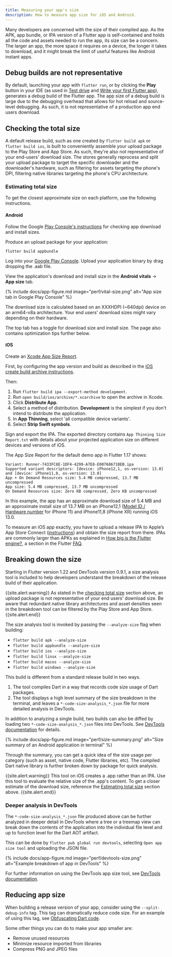 ```yaml
---
title: Measuring your app's size
description: How to measure app size for iOS and Android.
---
```


Many developers are concerned with the size of their compiled app.
As the APK, app bundle, or IPA version of a Flutter app is
self-contained and holds all the code and assets needed to run the app,
its size can be a concern. The larger an app,
the more space it requires on a device,
the longer it takes to download,
and it might break the limit of useful
features like Android instant apps.

## Debug builds are not representative

By default, launching your app with `flutter run`,
or by clicking the **Play** button in your IDE
(as used in [Test drive][] and
[Write your first Flutter app][]),
generates a _debug_ build of the Flutter app.
The app size of a debug build is large due to
the debugging overhead that allows for hot reload
and source-level debugging. As such, it is not representative of a production
app end users download.

## Checking the total size

A default release build, such as one created by `flutter build apk` or
`flutter build ios`, is built to conveniently assemble your upload package
to the Play Store and App Store. As such, they're also not representative of
your end-users' download size. The stores generally reprocess and split
your upload package to target the specific downloader and the downloader's
hardware, such as filtering for assets targeting the phone's DPI, filtering
native libraries targeting the phone's CPU architecture.

### Estimating total size

To get the closest approximate size on each platform, use the following
instructions.

#### Android

Follow the Google [Play Console's instructions][] for checking app download and
install sizes.

Produce an upload package for your application:

```terminal
flutter build appbundle
```

Log into your [Google Play Console][]. Upload your application binary by drag
dropping the .aab file.

View the application's download and install size in the **Android vitals** ->
**App size** tab.

{% include docs/app-figure.md image="perf/vital-size.png" alt="App size tab in Google Play Console" %}

The download size is calculated based on an XXXHDPI (~640dpi) device on an
arm64-v8a architecture. Your end users' download sizes might vary depending on
their hardware.

The top tab has a toggle for download size and install size. The page also
contains optimization tips further below.

#### iOS

Create an [Xcode App Size Report][].

First, by configuring the app version and build as described in the
[iOS create build archive instructions][].

Then:

1. Run `flutter build ipa --export-method development`.
1. Run `open build/ios/archive/*.xcarchive` to open the archive in Xcode.
1. Click **Distribute App**.
1. Select a method of distribution. **Development** is the simplest if you don't
   intend to distribute the application.
1. In **App Thinning**, select 'all compatible device variants'.
1. Select **Strip Swift symbols**.

Sign and export the IPA. The exported directory contains
`App Thinning Size Report.txt` with details about your projected
application size on different devices and versions of iOS.

The App Size Report for the default demo app in Flutter 1.17 shows:
```
Variant: Runner-7433FC8E-1DF4-4299-A7E8-E00768671BEB.ipa
Supported variant descriptors: [device: iPhone12,1, os-version: 13.0] and [device: iPhone11,8, os-version: 13.0]
App + On Demand Resources size: 5.4 MB compressed, 13.7 MB uncompressed
App size: 5.4 MB compressed, 13.7 MB uncompressed
On Demand Resources size: Zero KB compressed, Zero KB uncompressed
```

In this example, the app has an approximate
download size of 5.4 MB and an approximate
install size of 13.7 MB on an iPhone12,1 ([Model ID / Hardware
number][] for iPhone 11)
and iPhone11,8 (iPhone XR) running iOS 13.0.

To measure an iOS app exactly,
you have to upload a release IPA to Apple’s
App Store Connect ([instructions][])
and obtain the size report from there.
IPAs are commonly larger than APKs as explained
in [How big is the Flutter engine?][], a
section in the Flutter [FAQ][].

## Breaking down the size

Starting in Flutter version 1.22 and DevTools version 0.9.1,
a size analysis tool is included to help developers understand the breakdown
of the release build of their application.

{{site.alert.warning}}
  As stated in the [checking total size](#checking-the-total-size) section
  above, an upload package is not representative of your end users' download
  size. Be aware that redundant native library architectures and asset densities
  seen in the breakdown tool can be filtered by the Play Store and App Store.
{{site.alert.end}}

The size analysis tool is invoked by passing the `--analyze-size` flag when
building:

- `flutter build apk --analyze-size`
- `flutter build appbundle --analyze-size`
- `flutter build ios --analyze-size`
- `flutter build linux --analyze-size`
- `flutter build macos --analyze-size`
- `flutter build windows --analyze-size`

This build is different from a standard release build in two ways.

1. The tool compiles Dart in a way that records code size usage of Dart
   packages.
2. The tool displays a high level summary of the size breakdown
   in the terminal, and leaves a `*-code-size-analysis_*.json` file for more
   detailed analysis in DevTools.

In addition to analyzing a single build, two builds can also be diffed by
loading two `*-code-size-analysis_*.json` files into DevTools. See
[DevTools documentation][] for details.

{% include docs/app-figure.md image="perf/size-summary.png" alt="Size summary of an Android application in terminal" %}

Through the summary, you can get a quick idea of the size usage per category
(such as asset, native code, Flutter libraries, etc). The compiled Dart
native library is further broken down by package for quick analysis.

{{site.alert.warning}}
  This tool on iOS creates a .app rather than an IPA. Use this tool to
  evaluate the relative size of the .app's content. To get
  a closer estimate of the download size, reference the
  [Estimating total size](#estimating-total-size) section above.
{{site.alert.end}}

### Deeper analysis in DevTools

The `*-code-size-analysis_*.json` file produced above can be further
analyzed in deeper detail in DevTools where a tree or a treemap view can
break down the contents of the application into the individual file level and
up to function level for the Dart AOT artifact.

This can be done by `flutter pub global run devtools`, selecting
`Open app size tool` and uploading the JSON file.

{% include docs/app-figure.md image="perf/devtools-size.png" alt="Example breakdown of app in DevTools" %}

For further information on using the DevTools app size tool, see
[DevTools documentation][].

## Reducing app size

When building a release version of your app,
consider using the `--split-debug-info` tag.
This tag can dramatically reduce code size.
For an example of using this tag, see
[Obfuscating Dart code][].

Some other things you can do to make your app smaller are:

* Remove unused resources
* Minimize resource imported from libraries
* Compress PNG and JPEG files

[FAQ]: {{site.url}}/resources/faq
[How big is the Flutter engine?]: {{site.url}}/resources/faq#how-big-is-the-flutter-engine
[instructions]: {{site.url}}/deployment/ios
[Xcode App Size Report]: {{site.apple-dev}}/documentation/xcode/reducing_your_app_s_size#3458589
[iOS create build archive instructions]: {{site.url}}/deployment/ios#update-the-apps-build-and-version-numbers
[Model ID / Hardware number]: https://en.wikipedia.org/wiki/List_of_iOS_devices#Models
[Obfuscating Dart code]: {{site.url}}/deployment/obfuscate
[Test drive]: {{site.url}}/get-started/test-drive
[Write your first Flutter app]: {{site.url}}/get-started/codelab
[Play Console's instructions]: https://support.google.com/googleplay/android-developer/answer/9302563?hl=en
[Google Play Console]: https://play.google.com/apps/publish/
[DevTools documentation]: {{site.url}}/tools/devtools/app-size
